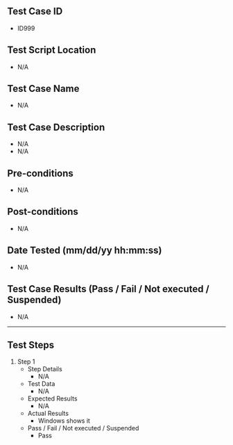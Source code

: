 ## Test Case ID
* ID999
## Test Script Location
* N/A
## Test Case Name
* N/A
## Test Case Description
* N/A
* N/A
## Pre-conditions
* N/A
## Post-conditions
* N/A
## Date Tested (mm/dd/yy hh:mm:ss)
* N/A
## Test Case Results (Pass / Fail / Not executed / Suspended)
* N/A
---
## Test Steps
1. Step 1
	* Step Details
		* N/A
	* Test Data
		* N/A
	* Expected Results
		* N/A
	* Actual Results
		* Windows shows it
	* Pass / Fail / Not executed / Suspended
		* Pass

